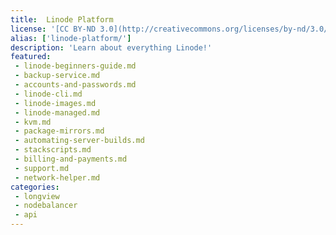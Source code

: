 ```yaml
---
title:  Linode Platform
license: '[CC BY-ND 3.0](http://creativecommons.org/licenses/by-nd/3.0/us/)'
alias: ['linode-platform/']
description: 'Learn about everything Linode!'
featured:
 - linode-beginners-guide.md
 - backup-service.md
 - accounts-and-passwords.md
 - linode-cli.md
 - linode-images.md
 - linode-managed.md
 - kvm.md
 - package-mirrors.md
 - automating-server-builds.md
 - stackscripts.md
 - billing-and-payments.md
 - support.md
 - network-helper.md
categories:
 - longview
 - nodebalancer
 - api
---
```


